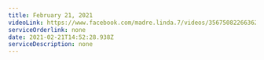 ```yaml
---
title: February 21, 2021
videoLink: https://www.facebook.com/madre.linda.7/videos/3567508226636239/
serviceOrderlink: none
date: 2021-02-21T14:52:28.938Z
serviceDescription: none
---
```

